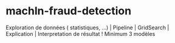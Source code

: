 # machln-fraud-detection
Exploration de données ( statistiques, ...) | Pipeline | GridSearch | Explication | Interpretation de résultat ! Minimum 3 modèles
